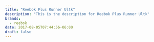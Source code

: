 ```yaml
---
title: "Reebok Plus Runner Ultk"
description: "This is the description for Reebok Plus Runner Ultk"
brands:
  - reebok
date: 2017-08-05T07:44:56-06:00
draft: false
---
```

